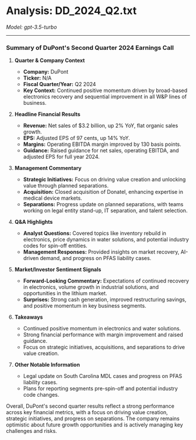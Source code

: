 # Analysis: DD_2024_Q2.txt

*Model: gpt-3.5-turbo*

---

### Summary of DuPont's Second Quarter 2024 Earnings Call

1. **Quarter & Company Context**
   - **Company:** DuPont
   - **Ticker:** N/A
   - **Fiscal Quarter/Year:** Q2 2024
   - **Key Context:** Continued positive momentum driven by broad-based electronics recovery and sequential improvement in all W&P lines of business.

2. **Headline Financial Results**
   - **Revenue:** Net sales of $3.2 billion, up 2% YoY, flat organic sales growth.
   - **EPS:** Adjusted EPS of 97 cents, up 14% YoY.
   - **Margins:** Operating EBITDA margin improved by 130 basis points.
   - **Guidance:** Raised guidance for net sales, operating EBITDA, and adjusted EPS for full year 2024.

3. **Management Commentary**
   - **Strategic Initiatives:** Focus on driving value creation and unlocking value through planned separations.
   - **Acquisition:** Closed acquisition of Donatel, enhancing expertise in medical device markets.
   - **Separations:** Progress update on planned separations, with teams working on legal entity stand-up, IT separation, and talent selection.

4. **Q&A Highlights**
   - **Analyst Questions:** Covered topics like inventory rebuild in electronics, price dynamics in water solutions, and potential industry codes for spin-off entities.
   - **Management Responses:** Provided insights on market recovery, AI-driven demand, and progress on PFAS liability cases.

5. **Market/Investor Sentiment Signals**
   - **Forward-Looking Commentary:** Expectations of continued recovery in electronics, volume growth in industrial solutions, and opportunities in the lithium market.
   - **Surprises:** Strong cash generation, improved restructuring savings, and positive momentum in key business segments.

6. **Takeaways**
   - Continued positive momentum in electronics and water solutions.
   - Strong financial performance with margin improvement and raised guidance.
   - Focus on strategic initiatives, acquisitions, and separations to drive value creation.

7. **Other Notable Information**
   - Legal update on South Carolina MDL cases and progress on PFAS liability cases.
   - Plans for reporting segments pre-spin-off and potential industry code changes.

Overall, DuPont's second quarter results reflect a strong performance across key financial metrics, with a focus on driving value creation, strategic initiatives, and progress on separations. The company remains optimistic about future growth opportunities and is actively managing key challenges and risks.